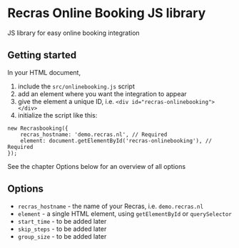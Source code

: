 # Recras Online Booking JS library

JS library for easy online booking integration

## Getting started
In your HTML document,
1. include the `src/onlinebooking.js` script
1. add an element where you want the integration to appear
1. give the element a unique ID, i.e. `<div id="recras-onlinebooking"></div>`
1. initialize the script like this:
```
new Recrasbooking({
    recras_hostname: 'demo.recras.nl', // Required
    element: document.getElementById('recras-onlinebooking'), // Required
});
```
See the chapter Options below for an overview of all options

## Options
* `recras_hostname` - the name of your Recras, i.e. `demo.recras.nl`
* `element` - a single HTML element, using `getElementById` or `querySelector`
* `start_time` - to be added later
* `skip_steps` - to be added later
* `group_size` - to be added later
